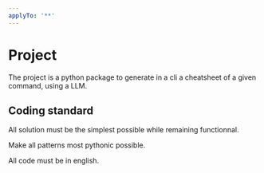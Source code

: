 ```yaml
---
applyTo: '**'
---
```


# Project
The project is a python package to generate in a cli a cheatsheet of a given command, using a LLM.

## Coding standard
All solution must be the simplest possible while remaining functionnal.

Make all patterns most pythonic possible. 

All code must be in english. 
